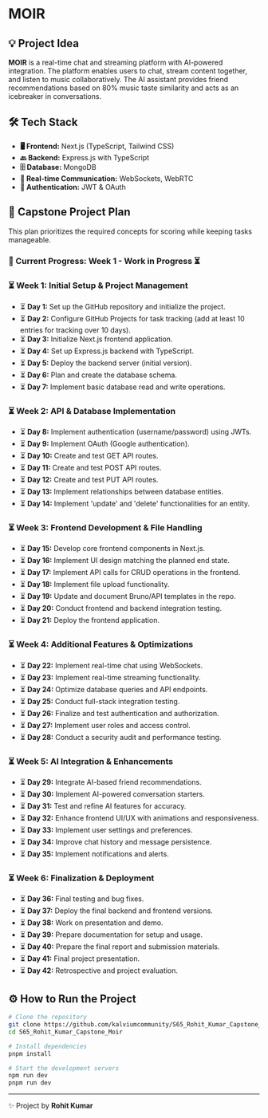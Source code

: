 # MOIR

## 💡 Project Idea
**MOIR** is a real-time chat and streaming platform with AI-powered integration. The platform enables users to chat, stream content together, and listen to music collaboratively. The AI assistant provides friend recommendations based on 80% music taste similarity and acts as an icebreaker in conversations. 

## 🛠 Tech Stack
- **🖥 Frontend:** Next.js (TypeScript, Tailwind CSS)
- **🔙 Backend:** Express.js with TypeScript
- **🗄 Database:** MongoDB
- **📡 Real-time Communication:** WebSockets, WebRTC
- **🔑 Authentication:** JWT & OAuth

## 📅 Capstone Project Plan
This plan prioritizes the required concepts for scoring while keeping tasks manageable.

### 📌 Current Progress: Week 1 - Work in Progress ⏳

### ⏳ Week 1: Initial Setup & Project Management
- ⏳ **Day 1:** Set up the GitHub repository and initialize the project.
- ⏳ **Day 2:** Configure GitHub Projects for task tracking (add at least 10 entries for tracking over 10 days).
- ⏳ **Day 3:** Initialize Next.js frontend application.
- ⏳ **Day 4:** Set up Express.js backend with TypeScript.
- ⏳ **Day 5:** Deploy the backend server (initial version).
- ⏳ **Day 6:** Plan and create the database schema.
- ⏳ **Day 7:** Implement basic database read and write operations.

### ⏳ Week 2: API & Database Implementation
- ⏳ **Day 8:** Implement authentication (username/password) using JWTs.
- ⏳ **Day 9:** Implement OAuth (Google authentication).
- ⏳ **Day 10:** Create and test GET API routes.
- ⏳ **Day 11:** Create and test POST API routes.
- ⏳ **Day 12:** Create and test PUT API routes.
- ⏳ **Day 13:** Implement relationships between database entities.
- ⏳ **Day 14:** Implement 'update' and 'delete' functionalities for an entity.

### ⏳ Week 3: Frontend Development & File Handling
- ⏳ **Day 15:** Develop core frontend components in Next.js.
- ⏳ **Day 16:** Implement UI design matching the planned end state.
- ⏳ **Day 17:** Implement API calls for CRUD operations in the frontend.
- ⏳ **Day 18:** Implement file upload functionality.
- ⏳ **Day 19:** Update and document Bruno/API templates in the repo.
- ⏳ **Day 20:** Conduct frontend and backend integration testing.
- ⏳ **Day 21:** Deploy the frontend application.

### ⏳ Week 4: Additional Features & Optimizations
- ⏳ **Day 22:** Implement real-time chat using WebSockets.
- ⏳ **Day 23:** Implement real-time streaming functionality.
- ⏳ **Day 24:** Optimize database queries and API endpoints.
- ⏳ **Day 25:** Conduct full-stack integration testing.
- ⏳ **Day 26:** Finalize and test authentication and authorization.
- ⏳ **Day 27:** Implement user roles and access control.
- ⏳ **Day 28:** Conduct a security audit and performance testing.

### ⏳ Week 5: AI Integration & Enhancements
- ⏳ **Day 29:** Integrate AI-based friend recommendations.
- ⏳ **Day 30:** Implement AI-powered conversation starters.
- ⏳ **Day 31:** Test and refine AI features for accuracy.
- ⏳ **Day 32:** Enhance frontend UI/UX with animations and responsiveness.
- ⏳ **Day 33:** Implement user settings and preferences.
- ⏳ **Day 34:** Improve chat history and message persistence.
- ⏳ **Day 35:** Implement notifications and alerts.

### ⏳ Week 6: Finalization & Deployment
- ⏳ **Day 36:** Final testing and bug fixes.
- ⏳ **Day 37:** Deploy the final backend and frontend versions.
- ⏳ **Day 38:** Work on presentation and demo.
- ⏳ **Day 39:** Prepare documentation for setup and usage.
- ⏳ **Day 40:** Prepare the final report and submission materials.
- ⏳ **Day 41:** Final project presentation.
- ⏳ **Day 42:** Retrospective and project evaluation.

## ⚙️ How to Run the Project
```sh
# Clone the repository
git clone https://github.com/kalviumcommunity/S65_Rohit_Kumar_Capstone_Moir.git
cd S65_Rohit_Kumar_Capstone_Moir

# Install dependencies
pnpm install  

# Start the development servers
npm run dev  
pnpm run dev 
```
---
✨ Project by **Rohit Kumar**
